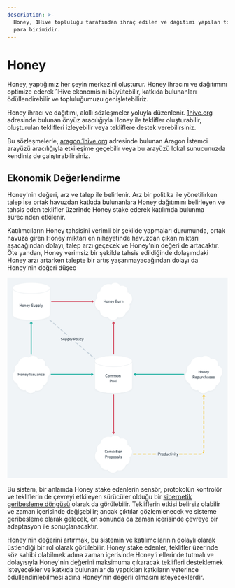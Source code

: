 ```yaml
---
description: >-
  Honey, 1Hive topluluğu tarafından ihraç edilen ve dağıtımı yapılan topluluk
  para birimidir.
---
```


# Honey

Honey, yaptığımız her şeyin merkezini oluşturur. Honey ihracını ve dağıtımını optimize ederek 1Hive ekonomisini büyütebilir, katkıda bulunanları ödüllendirebilir ve topluluğumuzu genişletebiliriz.

Honey ihracı ve dağıtımı, akıllı sözleşmeler yoluyla düzenlenir. [1hive.org](https://1hive.org/#/) adresinde  bulunan önyüz aracılığıyla Honey ile teklifler oluşturabilir, oluşturulan teklifleri izleyebilir veya tekliflere destek verebilirsiniz.

Bu sözleşmelerle, [aragon.1hive.org](https://aragon.1hive.org/#/0xe9869a0bbc8fb8c61b7d81c33fa2ba84871b3b0e) adresinde bulunan Aragon İstemci arayüzü aracılığıyla etkileşime geçebilir veya bu arayüzü lokal sunucunuzda kendiniz de çalıştırabilirsiniz.

## Ekonomik Değerlendirme

Honey'nin değeri, arz ve talep ile belirlenir. Arz bir politika ile yönetilirken talep ise ortak havuzdan katkıda bulunanlara Honey dağıtımını belirleyen ve tahsis eden teklifler üzerinde Honey stake ederek katılımda bulunma sürecinden etkilenir.

Katılımcıların Honey tahsisini verimli bir şekilde yapmaları durumunda, ortak havuza giren Honey miktarı en nihayetinde havuzdan çıkan miktarı aşacağından dolayı, talep arzı geçecek ve Honey'nin değeri de artacaktır. Öte yandan, Honey verimsiz bir şekilde tahsis edildiğinde dolaşımdaki Honey arzı artarken talepte bir artış yaşanmayacağından dolayı da Honey'nin değeri düşec 

![Basitle&#x15F;tirilmi&#x15F; Honey Sto&#x11F;u ve Ak&#x131;&#x15F; Diyagram&#x131;](../../.gitbook/assets/honey-2x.png)

Bu sistem, bir anlamda Honey stake edenlerin sensör, protokolün kontrolör ve tekliflerin de çevreyi etkileyen sürücüler olduğu bir [sibernetik geribesleme döngüsü](https://tr.wikipedia.org/wiki/Sibernetik) olarak da görülebilir. Tekliflerin etkisi belirsiz olabilir ve zaman içerisinde değişebilir; ancak çıktılar gözlemlenecek ve sisteme geribesleme olarak gelecek, en sonunda da zaman içerisinde çevreye bir adaptasyon ile sonuçlanacaktır.

Honey'nin değerini artırmak, bu sistemin ve katılımcılarının dolaylı olarak üstlendiği bir rol olarak görülebilir. Honey stake edenler, teklifler üzerinde söz sahibi olabilmek adına zaman içerisinde Honey'i ellerinde tutmalı ve dolayısıyla Honey'nin değerini maksimuma çıkaracak teklifleri desteklemek isteyecekler ve katkıda bulunanlar da yaptıkları katkıların yeterince ödüllendirilebilmesi adına Honey'nin değerli olmasını isteyeceklerdir.

